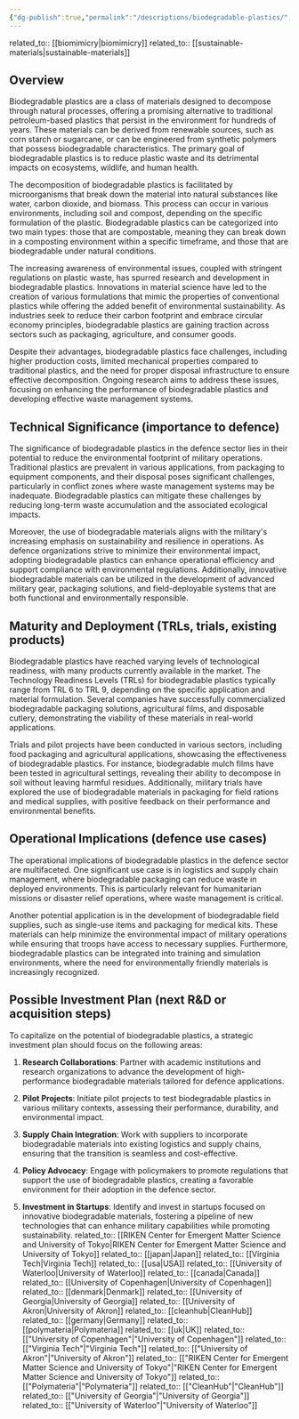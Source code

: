 ```yaml
---
{"dg-publish":true,"permalink":"/descriptions/biodegradable-plastics/","title":"biodegradable plastics","tags":["biotechnology","dual-use","materials","sustainability","trl-4"]}
---
```



related_to:: [[biomimicry\|biomimicry]]
related_to:: [[sustainable-materials\|sustainable-materials]]

## Overview
Biodegradable plastics are a class of materials designed to decompose through natural processes, offering a promising alternative to traditional petroleum-based plastics that persist in the environment for hundreds of years. These materials can be derived from renewable sources, such as corn starch or sugarcane, or can be engineered from synthetic polymers that possess biodegradable characteristics. The primary goal of biodegradable plastics is to reduce plastic waste and its detrimental impacts on ecosystems, wildlife, and human health.

The decomposition of biodegradable plastics is facilitated by microorganisms that break down the material into natural substances like water, carbon dioxide, and biomass. This process can occur in various environments, including soil and compost, depending on the specific formulation of the plastic. Biodegradable plastics can be categorized into two main types: those that are compostable, meaning they can break down in a composting environment within a specific timeframe, and those that are biodegradable under natural conditions.

The increasing awareness of environmental issues, coupled with stringent regulations on plastic waste, has spurred research and development in biodegradable plastics. Innovations in material science have led to the creation of various formulations that mimic the properties of conventional plastics while offering the added benefit of environmental sustainability. As industries seek to reduce their carbon footprint and embrace circular economy principles, biodegradable plastics are gaining traction across sectors such as packaging, agriculture, and consumer goods.

Despite their advantages, biodegradable plastics face challenges, including higher production costs, limited mechanical properties compared to traditional plastics, and the need for proper disposal infrastructure to ensure effective decomposition. Ongoing research aims to address these issues, focusing on enhancing the performance of biodegradable plastics and developing effective waste management systems.

## Technical Significance (importance to defence)
The significance of biodegradable plastics in the defence sector lies in their potential to reduce the environmental footprint of military operations. Traditional plastics are prevalent in various applications, from packaging to equipment components, and their disposal poses significant challenges, particularly in conflict zones where waste management systems may be inadequate. Biodegradable plastics can mitigate these challenges by reducing long-term waste accumulation and the associated ecological impacts.

Moreover, the use of biodegradable materials aligns with the military's increasing emphasis on sustainability and resilience in operations. As defence organizations strive to minimize their environmental impact, adopting biodegradable plastics can enhance operational efficiency and support compliance with environmental regulations. Additionally, innovative biodegradable materials can be utilized in the development of advanced military gear, packaging solutions, and field-deployable systems that are both functional and environmentally responsible.

## Maturity and Deployment (TRLs, trials, existing products)
Biodegradable plastics have reached varying levels of technological readiness, with many products currently available in the market. The Technology Readiness Levels (TRLs) for biodegradable plastics typically range from TRL 6 to TRL 9, depending on the specific application and material formulation. Several companies have successfully commercialized biodegradable packaging solutions, agricultural films, and disposable cutlery, demonstrating the viability of these materials in real-world applications.

Trials and pilot projects have been conducted in various sectors, including food packaging and agricultural applications, showcasing the effectiveness of biodegradable plastics. For instance, biodegradable mulch films have been tested in agricultural settings, revealing their ability to decompose in soil without leaving harmful residues. Additionally, military trials have explored the use of biodegradable materials in packaging for field rations and medical supplies, with positive feedback on their performance and environmental benefits.

## Operational Implications (defence use cases)
The operational implications of biodegradable plastics in the defence sector are multifaceted. One significant use case is in logistics and supply chain management, where biodegradable packaging can reduce waste in deployed environments. This is particularly relevant for humanitarian missions or disaster relief operations, where waste management is critical.

Another potential application is in the development of biodegradable field supplies, such as single-use items and packaging for medical kits. These materials can help minimize the environmental impact of military operations while ensuring that troops have access to necessary supplies. Furthermore, biodegradable plastics can be integrated into training and simulation environments, where the need for environmentally friendly materials is increasingly recognized.

## Possible Investment Plan (next R&D or acquisition steps)
To capitalize on the potential of biodegradable plastics, a strategic investment plan should focus on the following areas:

1. **Research Collaborations**: Partner with academic institutions and research organizations to advance the development of high-performance biodegradable materials tailored for defence applications.

2. **Pilot Projects**: Initiate pilot projects to test biodegradable plastics in various military contexts, assessing their performance, durability, and environmental impact.

3. **Supply Chain Integration**: Work with suppliers to incorporate biodegradable materials into existing logistics and supply chains, ensuring that the transition is seamless and cost-effective.

4. **Policy Advocacy**: Engage with policymakers to promote regulations that support the use of biodegradable plastics, creating a favorable environment for their adoption in the defence sector.

5. **Investment in Startups**: Identify and invest in startups focused on innovative biodegradable materials, fostering a pipeline of new technologies that can enhance military capabilities while promoting sustainability.
related_to:: [[RIKEN Center for Emergent Matter Science and University of Tokyo\|RIKEN Center for Emergent Matter Science and University of Tokyo]]
related_to:: [[japan\|Japan]]
related_to:: [[Virginia Tech\|Virginia Tech]]
related_to:: [[usa\|USA]]
related_to:: [[University of Waterloo\|University of Waterloo]]
related_to:: [[canada\|Canada]]
related_to:: [[University of Copenhagen\|University of Copenhagen]]
related_to:: [[denmark\|Denmark]]
related_to:: [[University of Georgia\|University of Georgia]]
related_to:: [[University of Akron\|University of Akron]]
related_to:: [[cleanhub\|CleanHub]]
related_to:: [[germany\|Germany]]
related_to:: [[polymateria\|Polymateria]]
related_to:: [[uk\|UK]]
related_to:: [["University of Copenhagen"\|"University of Copenhagen"]]
related_to:: [["Virginia Tech"\|"Virginia Tech"]]
related_to:: [["University of Akron"\|"University of Akron"]]
related_to:: [["RIKEN Center for Emergent Matter Science and University of Tokyo"\|"RIKEN Center for Emergent Matter Science and University of Tokyo"]]
related_to:: [["Polymateria"\|"Polymateria"]]
related_to:: [["CleanHub"\|"CleanHub"]]
related_to:: [["University of Georgia"\|"University of Georgia"]]
related_to:: [["University of Waterloo"\|"University of Waterloo"]]
